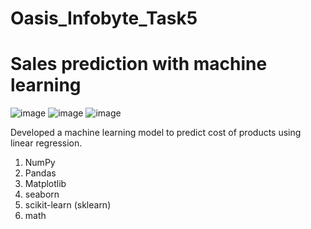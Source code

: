 # Oasis_Infobyte_Task5
#  Sales prediction with machine learning

![image](https://github.com/SiddhantLotlikar/Oasis_Infobyte_Task5/assets/129778306/34a91c8b-275c-478c-ace9-7962ce2f3a3b) ![image](https://github.com/SiddhantLotlikar/Oasis_Infobyte_Task5/assets/129778306/3a2a56d0-6dcc-4d9e-8fc6-46f1b742aade) ![image](https://github.com/SiddhantLotlikar/Oasis_Infobyte_Task5/assets/129778306/ca1a9689-ed95-483c-8525-1c685947299e)




Developed a machine learning model to predict cost of products using linear regression.

1) NumPy
2) Pandas
3) Matplotlib
4) seaborn
5) scikit-learn (sklearn)
6) math
